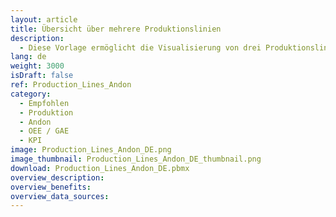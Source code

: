 ```yaml
---
layout: article
title: Übersicht über mehrere Produktionslinien
description: 
  - Diese Vorlage ermöglicht die Visualisierung von drei Produktionslinien. Dargestellt werden der aktuelle Auftrag eines Kunden, die Gesamtanlageneffektivität (GAE), sowie die Status der einzelnen Stationen einer jeden Linie. Mit Hilfe des Ampelfarbschemata (Andon) wird auf einen Blick erkennbar, wo aktuell ein Problem besteht, sodass schnell eingegriffen und dieses behoben werden kann.
lang: de
weight: 3000
isDraft: false
ref: Production_Lines_Andon
category:
  - Empfohlen
  - Produktion
  - Andon
  - OEE / GAE
  - KPI
image: Production_Lines_Andon_DE.png
image_thumbnail: Production_Lines_Andon_DE_thumbnail.png
download: Production_Lines_Andon_DE.pbmx
overview_description:
overview_benefits:
overview_data_sources:
---
```

